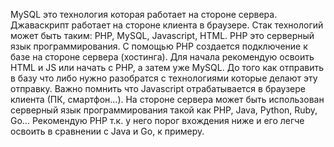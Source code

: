 
MySQL это технология которая работает на стороне сервера. Джаваскрипт работает на стороне клиента в браузере. Стак  технологий может быть таким: PHP, MySQL, Javascript, HTML. PHP это серверный язык программирования. С  помощью PHP создается подключение к базе на стороне сервера (хостинга). Для начала рекомендую освоить HTML и JS  или начать с PHP, а затем уже MySQL. До того как отправить в базу что либо нужно разобратся с технологиями которые  делают эту отправку. Важно помнить что Javascript отрабатывается в браузере клиента (ПК, смартфон...). На  стороне сервера может быть использован серверный язык программирования такой как PHP, Java, Python, Ruby,  Go... Рекомендую PHP т.к. у него порог вхождения ниже и его легче освоить в сравнении с Java и Go, к примеру.


